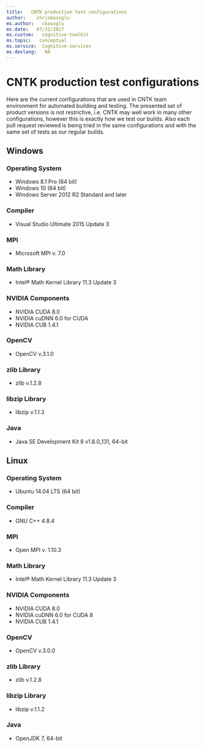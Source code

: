```yaml
---
title:   CNTK production test configurations
author:    chrisbasoglu
ms.author:   cbasoglu
ms.date:   07/31/2017
ms.custom:   cognitive-toolkit
ms.topic:   conceptual
ms.service:  Cognitive-services
ms.devlang:   NA
---
```


# CNTK production test configurations

Here are the current configurations that are used in CNTK team environment for automated building and testing. The presented set of product versions is not restrictive, i.e. CNTK may well work in many other configurations, however this is exactly how we test our builds. Also each pull request reviewed is being tried in the same configurations and with the same set of tests as our regular builds.

## Windows
### Operating System
* Windows 8.1 Pro (64 bit)
* Windows 10 (64 bit)
* Windows Server 2012 R2 Standard and later

### Compiler
* Visual Studio Ultimate 2015 Update 3

### MPI
* Microsoft MPI v. 7.0

### Math Library
* Intel® Math Kernel Library 11.3 Update 3

### NVIDIA Components
* NVIDIA CUDA 8.0
* NVIDIA cuDNN 6.0 for CUDA
* NVIDIA CUB 1.4.1

### OpenCV
* OpenCV v.3.1.0

### zlib Library
* zlib v.1.2.8

### libzip Library
* libzip v.1.1.3

### Java
* Java SE Development Kit 8 v1.8.0\_131, 64-bit

## Linux
### Operating System
* Ubuntu 14.04 LTS (64 bit)

### Compiler
* GNU C++ 4.8.4

### MPI
* Open MPI v. 1.10.3

### Math Library
* Intel® Math Kernel Library 11.3 Update 3

### NVIDIA Components
* NVIDIA CUDA 8.0
* NVIDIA cuDNN 6.0 for CUDA 8
* NVIDIA CUB 1.4.1

### OpenCV
* OpenCV v.3.0.0

### zlib Library
* zlib v.1.2.8

### libzip Library
* libzip v.1.1.2

### Java
* OpenJDK 7, 64-bit
